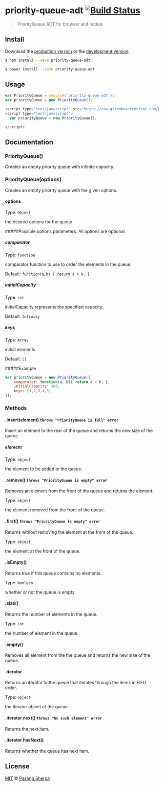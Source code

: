 # priority-queue-adt [![Build Status](https://travis-ci.org/pasangsherpa/priority-queue-adt.svg?branch=master)](https://travis-ci.org/pasangsherpa/priority-queue-adt)

> PriorityQueue ADT for browser and nodejs


## Install

Download the [production version][min] or the [development version][max].

[min]: https://raw.githubusercontent.com/pasangsherpa/priority-queue-adt/master/dist/priority-queue-adt.min.js
[max]: https://raw.githubusercontent.com/pasangsherpa/priority-queue-adt/master/dist/priority-queue-adt.js

```sh
$ npm install --save priority-queue-adt
```

```sh
$ bower install --save priority-queue-adt
```


## Usage

```js
var PriorityQueue = require('priority-queue-adt');
var priorityQueue = new PriorityQueue();

```
```js
<script type="text/javascript" src="https://raw.githubusercontent.com/pasangsherpa/priority-queue-adt/master/dist/priority-queue-adt.min.js"></script>
<script type="text/javascript"> 
  var priorityQueue = new PriorityQueue();

</script>
```


## Documentation

### PriorityQueue()

Creates an empty priority queue with infinite capacity.


### PriorityQueue(options)

Creates an empty priority queue with the given options.

#### options

Type: `Object`

the desired options for the queue.

#####Possible options parameters. All options are optional. 

##### comparator

Type: `function`

comparator function to use to order the elements in the queue. 

Default: `function(a,b) { return a > b; }`

##### initialCapacity

Type: `int`

initialCapacity represents the specified capacity.

Default: `Infinity`

##### keys

Type: `Array`

initial elements.

Default: `[]`

#####Example
```js
var priorityQueue = new PriorityQueue({
	comparator: function(a, b){ return a > b; },
	initialCapacity: 100,
	keys: [1,2,3,4,5]
});
```


### Methods

#### .insert(element) `throws "PriorityQueue is full" error`

Insert an element to the rear of the queue and returns the new size of the queue.

##### element

Type: `object`

the element to be added to the queue.

#### .remove() `throws "PriorityQueue is empty" error` 

Removes an element from the front of the queue and returns the element.

Type: `object`

the element removed from the front of the queue.

#### .first() `throws "PriorityQueue is empty" error` 

Returns without removing the element at the front of the queue.

Type: `object`

the element at the front of the queue.

#### .isEmpty()

Returns true if this queue contains no elements.

Type: `boolean`

whether or not the queue is empty.

#### .size()

Returns the number of elements in the queue.

Type: `int`

the number of element in the queue.

#### .empty() 

Removes all element from the the queue and returns the new size of the queue.

#### .iterator

Returns an iterator to the queue that iterates through the items in FIFO order.

Type: `object`

the iterator object of the queue

#### .iterator.next() `throws "No such element" error` 

Returns the next item.

#### .iterator.hasNext()

Returns whether the queue has next item.


## License

[MIT](http://opensource.org/licenses/MIT) © [Pasang Sherpa](https://github.com/pasangsherpa)
